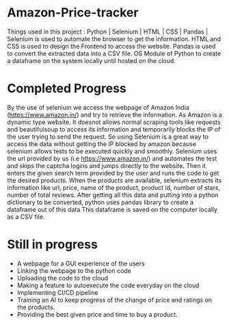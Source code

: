 # Amazon-Price-tracker
Things used in this project : Python | Selenium | HTML | CSS | Pandas |
Selenium is used to automate the browser to get the information.
HTML and CSS is used to design the Frontend to access the website.
Pandas is used to convert the extracted data into a CSV file.
OS Module of Python to create a dataframe on the system locally until hosted on the cloud.

#  Completed Progress

By the use of selenium we access the webpage of Amazon India (https://www.amazon.in/) and try to retrieve the information.
As Amazon is a dynamic type website. It doesnot allows normal scraping tools like requests and beautifulsoup to access its information and temporarily blocks the IP of the user trying to send the request.
So using Selenium is a great way to access the data without getting the IP blocked by amazon because selenium allows tests to be executed quickly and smoothly.
Selenium uses the url provided by us (i.e https://www.amazon.in/) and automates the test and skips the captcha logins and jumps directly to the website.
Then it enters the given search term provided by the user and runs the code to get the desired products.
When the products are available, selenium extracts its information like url, price, name of the product, product id, number of stars, number of total reviews.
After getting all this data and putting into a python dictionary to be converted, python uses pandas library to create a dataframe out of this data
This dataframe is saved on the computer locally as a CSV file.

# Still in progress

- A webpage for a GUI experience of the users
- Linking the webpage to the python code
- Uploading the code to the cloud
- Making a feature to autoexecute the code everyday on the cloud
- Implementing CI/CD pipeline
- Training an AI to keep progress of the change of price and ratings on the products.
- Providing the best given price and time to buy a product.
